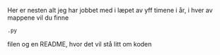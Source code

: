 Her er nesten alt jeg har jobbet med i læpet av yff timene i år, i hver av mappene vil du finne
```bash
.py
```
filen og en README, hvor det vil stå litt om koden
